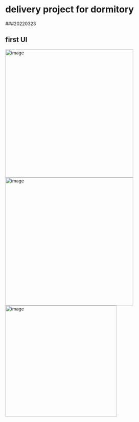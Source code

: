 # delivery project for dormitory

###20220323

## first UI
<img width="400" alt="image" src="https://user-images.githubusercontent.com/63510941/159657029-0607e44a-a89d-4f91-a26c-3f6ff3d1823a.png">
<img width="400" alt="image" src="https://user-images.githubusercontent.com/63510941/159657349-d6544f8c-8fd4-4f1c-8f84-6f5e1233e63f.png">
<img width="348" alt="image" src="https://user-images.githubusercontent.com/63510941/159657613-66af5fa3-9b86-403d-820f-e786937563fa.png">
